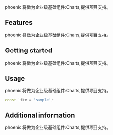 <!--
 * @Author: lipeng 1162423147@qq.com
 * @Date: 2023-09-24 18:58:27
 * @LastEditors: lipeng 1162423147@qq.com
 * @LastEditTime: 2023-09-24 18:59:24
 * @FilePath: /phoenix_charts/README.md
 * @Description: 这是默认设置,请设置`customMade`, 打开koroFileHeader查看配置 进行设置: https://github.com/OBKoro1/koro1FileHeader/wiki/%E9%85%8D%E7%BD%AE
-->
<!--
This README describes the package. If you publish this package to pub.dev,
this README's contents appear on the landing page for your package.

For information about how to write a good package README, see the guide for
[writing package pages](https://dart.dev/guides/libraries/writing-package-pages).

For general information about developing packages, see the Dart guide for
[creating packages](https://dart.dev/guides/libraries/create-library-packages)
and the Flutter guide for
[developing packages and plugins](https://flutter.dev/developing-packages).
-->

phoenix 将做为企业级基础组件:Charts,提供项目支持。

## Features

phoenix 将做为企业级基础组件:Charts,提供项目支持。

## Getting started

phoenix 将做为企业级基础组件:Charts,提供项目支持。

## Usage

phoenix 将做为企业级基础组件:Charts,提供项目支持。

```dart
const like = 'sample';
```

## Additional information

phoenix 将做为企业级基础组件:Charts,提供项目支持。
